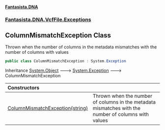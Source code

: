 #### [Fantasista.DNA](index.md 'index')
### [Fantasista.DNA.VcfFile.Exceptions](Fantasista.DNA.VcfFile.Exceptions.md 'Fantasista.DNA.VcfFile.Exceptions')

## ColumnMismatchException Class

Thrown when the number of columns in the metadata mismatches with the number of columns with values

```csharp
public class ColumnMismatchException : System.Exception
```

Inheritance [System.Object](https://docs.microsoft.com/en-us/dotnet/api/System.Object 'System.Object') &#129106; [System.Exception](https://docs.microsoft.com/en-us/dotnet/api/System.Exception 'System.Exception') &#129106; ColumnMismatchException

| Constructors | |
| :--- | :--- |
| [ColumnMismatchException(string)](Fantasista.DNA.VcfFile.Exceptions.ColumnMismatchException.ColumnMismatchException(string).md 'Fantasista.DNA.VcfFile.Exceptions.ColumnMismatchException.ColumnMismatchException(string)') | Thrown when the number of columns in the metadata mismatches with the number of columns with values |
